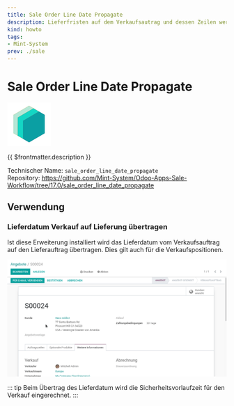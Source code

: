```yaml
---
title: Sale Order Line Date Propagate
description: Lieferfristen auf dem Verkaufsautrag und dessen Zeilen werden auf den Lieferauftrag übertragen.
kind: howto
tags:
- Mint-System
prev: ./sale
---
```

# Sale Order Line Date Propagate
![icon_oms_box](attachments/icons_odoo_mint_system.png)

{{ $frontmatter.description }}

Technischer Name: `sale_order_line_date_propagate`\
Repository: <https://github.com/Mint-System/Odoo-Apps-Sale-Workflow/tree/17.0/sale_order_line_date_propagate>

## Verwendung

### Lieferdatum Verkauf auf Lieferung übertragen

Ist diese Erweiterung installiert wird das Lieferdatum vom Verkaufsauftrag auf den Lieferauftrag übertragen. Dies gilt auch für die Verkaufspositionen.

![Sale Order Line Date Propagate](attachments/Sale%20Order%20Line%20Date%20Propagate.gif)

::: tip
Beim Übertrag des Lieferdatum wird die Sicherheitsvorlaufzeit für den Verkauf eingerechnet.
:::
